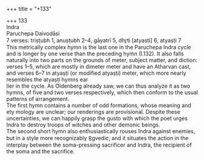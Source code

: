 +++
title = "+133"

+++
133  
Indra  
Paruchepa Daivodāsi  
7 verses: triṣṭubh 1, anuṣṭubh 2–4, gāyatrī 5, dhr̥ti [atyaṣṭi] 6, atyaṣṭi 7  
This metrically complex hymn is the last one in the Paruchepa Indra cycle and is  longer by one verse than the preceding hymn (I.132). It also falls naturally into  two parts on the grounds of meter, subject matter, and diction: verses 1–5, which  are mostly in dimeter meter and have an Atharvan cast, and verses 6–7 in atyaṣṭi  (or modified atyaṣṭi) meter, which more nearly resembles the atyaṣṭi hymns ear  
lier in the cycle. As Oldenberg already saw, we can thus analyze it as two hymns,  of five and two verses respectively, which then conform to the usual patterns of  arrangement.  
The first hymn contains a number of odd formations, whose meaning and ety mology are unclear; our renderings are provisional. Despite these uncertainties, we  can happily grasp the gusto with which the poet urges Indra to destroy troops of  witches and other demonic beings.  
The second short hymn also enthusiastically rouses Indra against enemies, but in  a style more recognizably R̥gvedic, and it situates the action in the interplay between  the soma-pressing sacrificer and Indra, the recipient of the soma and the sacrifice.  